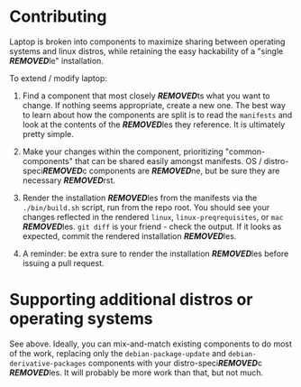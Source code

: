 Contributing
============

Laptop is broken into components to maximize sharing between operating systems
and linux distros, while retaining the easy hackability of a "single ***REMOVED***le"
installation.

To extend / modify laptop:

1) Find a component that most closely ***REMOVED***ts what you want to change. If nothing
seems appropriate, create a new one. The best way to learn about how the
components are split is to read the `manifests` and look at the contents of the
***REMOVED***les they reference. It is ultimately pretty simple.

2) Make your changes within the component, prioritizing "common-components"
that can be shared easily amongst manifests.  OS / distro-speci***REMOVED***c components
are ***REMOVED***ne, but be sure they are necessary ***REMOVED***rst.

3) Render the installation ***REMOVED***les from the manifests via the `./bin/build.sh`
script, run from the repo root. You should see your changes reflected in the
rendered `linux`, `linux-preqrequisites`, or `mac` ***REMOVED***les. `git diff` is your
friend - check the output. If it looks as expected, commit the rendered
installation ***REMOVED***les.

4) A reminder: be extra sure to render the installation ***REMOVED***les before
issuing a pull request.

Supporting additional distros or operating systems
==================================================

See above.  Ideally, you can mix-and-match existing components to do most of
the work, replacing only the `debian-package-update` and
`debian-derivative-packages` components with your distro-speci***REMOVED***c ***REMOVED***les. It
will probably be more work than that, but not much.
